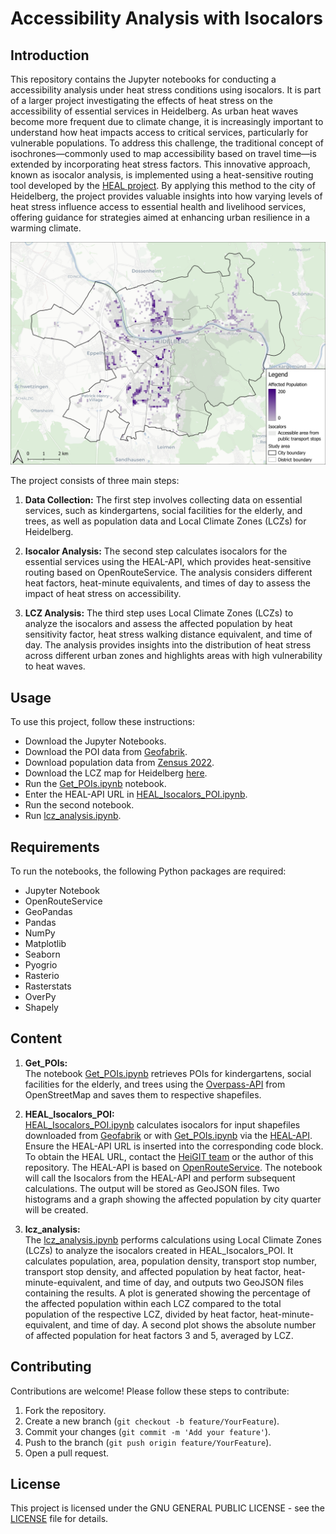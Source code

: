 
# Accessibility Analysis with Isocalors

## Introduction

This repository contains the Jupyter notebooks for conducting a accessibility analysis under heat stress conditions using isocalors. It is part of a larger project investigating the effects of heat stress on the accessibility of essential services in Heidelberg. As urban heat waves become more frequent due to climate change, it is increasingly important to understand how heat impacts access to critical services, particularly for vulnerable populations. To address this challenge, the traditional concept of isochrones—commonly used to map accessibility based on travel time—is extended by incorporating heat stress factors. This innovative approach, known as isocalor analysis, is implemented using a heat-sensitive routing tool developed by the [HEAL project](https://heal.openrouteservice.org/#/place/@8.684134483337404,49.40897673906448,12). By applying this method to the city of Heidelberg, the project provides valuable insights into how varying levels of heat stress influence access to essential health and livelihood services, offering guidance for strategies aimed at enhancing urban resilience in a warming climate.

![Affected population under heat stress conditions at noon (13:00 CEST+1) with heat sensitivity factor 5 and a heat stress walking distance equivalent of 15.](./img/vul_pop_hf5_noon.png)

The project consists of three main steps:
1. **Data Collection:** The first step involves collecting data on essential services, such as kindergartens, social facilities for the elderly, and trees, as well as population data and Local Climate Zones (LCZs) for Heidelberg.

2. **Isocalor Analysis:** The second step calculates isocalors for the essential services using the HEAL-API, which provides heat-sensitive routing based on OpenRouteService. The analysis considers different heat factors, heat-minute equivalents, and times of day to assess the impact of heat stress on accessibility.

3. **LCZ Analysis:** The third step uses Local Climate Zones (LCZs) to analyze the isocalors and assess the affected population by heat sensitivity factor, heat stress walking distance equivalent, and time of day. The analysis provides insights into the distribution of heat stress across different urban zones and highlights areas with high vulnerability to heat waves.



## Usage

To use this project, follow these instructions:
- Download the Jupyter Notebooks.
- Download the POI data from [Geofabrik](https://www.geofabrik.de/data/).
- Download population data from [Zensus 2022](https://www.zensus2022.de/DE/Ergebnisse-des-Zensus/_inhalt.html#Gitterdaten2022).
- Download the LCZ map for Heidelberg [here](https://lcz-generator.rub.de/factsheets/42fa3c8077fb21373f4b83cb338957922f8ec58a/42fa3c8077fb21373f4b83cb338957922f8ec58a_factsheet.html).
- Run the [Get_POIs.ipynb](https://anonymous.4open.science/r/accessibility-analysis-isocalors-7F2F/src/Get_POIs.ipynb) notebook.
- Enter the HEAL-API URL in [HEAL_Isocalors_POI.ipynb](https://anonymous.4open.science/r/accessibility-analysis-isocalors-7F2F/src/HEAL_Isocalors_POI.ipynb).
- Run the second notebook.
- Run [lcz_analysis.ipynb](https://anonymous.4open.science/r/accessibility-analysis-isocalors-7F2F/src/lcz_analysis.ipynb).

## Requirements

To run the notebooks, the following Python packages are required:
- Jupyter Notebook
- OpenRouteService
- GeoPandas
- Pandas
- NumPy
- Matplotlib
- Seaborn
- Pyogrio
- Rasterio
- Rasterstats
- OverPy
- Shapely

## Content

1. **Get_POIs:**  
   The notebook [Get_POIs.ipynb](https://anonymous.4open.science/r/accessibility-analysis-isocalors-7F2F/src/Get_POIs.ipynb) retrieves POIs for kindergartens, social facilities for the elderly, and trees using the [Overpass-API](https://overpass-api.de/) from OpenStreetMap and saves them to respective shapefiles.

2. **HEAL_Isocalors_POI:**  
   [HEAL_Isocalors_POI.ipynb](https://anonymous.4open.science/r/accessibility-analysis-isocalors-7F2F/src/HEAL_Isocalors_POI.ipynb) calculates isocalors for input shapefiles downloaded from [Geofabrik](https://www.geofabrik.de/data/) or with [Get_POIs.ipynb](https://anonymous.4open.science/r/accessibility-analysis-isocalors-7F2F/src/Get_POIs.ipynb) via the [HEAL-API](https://heal.openrouteservice.org/#/place/@8.684134483337404,49.40897673906448,12). Ensure the HEAL-API URL is inserted into the corresponding code block. To obtain the HEAL URL, contact the [HeiGIT team](https://heigit.org/de/kontakt/) or the author of this repository. The HEAL-API is based on [OpenRouteService](https://openrouteservice.org/). The notebook will call the Isocalors from the HEAL-API and perform subsequent calculations. The output will be stored as GeoJSON files. Two histograms and a graph showing the affected population by city quarter will be created.

3. **lcz_analysis:**  
   The [lcz_analysis.ipynb](https://anonymous.4open.science/r/accessibility-analysis-isocalors-7F2F/src/lcz_analysis.ipynb) performs calculations using Local Climate Zones (LCZs) to analyze the isocalors created in HEAL_Isocalors_POI. It calculates population, area, population density, transport stop number, transport stop density, and affected population by heat factor, heat-minute-equivalent, and time of day, and outputs two GeoJSON files containing the results. A plot is generated showing the percentage of the affected population within each LCZ compared to the total population of the respective LCZ, divided by heat factor, heat-minute-equivalent, and time of day. A second plot shows the absolute number of affected population for heat factors 3 and 5, averaged by LCZ.

## Contributing

Contributions are welcome! Please follow these steps to contribute:
1. Fork the repository.
2. Create a new branch (`git checkout -b feature/YourFeature`).
3. Commit your changes (`git commit -m 'Add your feature'`).
4. Push to the branch (`git push origin feature/YourFeature`).
5. Open a pull request.

## License

This project is licensed under the GNU GENERAL PUBLIC LICENSE - see the [LICENSE](https://anonymous.4open.science/r/accessibility-analysis-isocalors-7F2F/LICENSE.txt) file for details.
